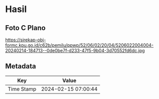 # Hasil

## Foto C Plano

https://sirekap-obj-formc.kpu.go.id/c62b/pemilu/ppwp/52/06/02/20/04/5206022004004-20240214-184713--0de0be7f-d233-47f5-9b04-3d70552fd6dc.jpg


## Metadata

| Key        | Value               |
| ---------- | ------------------- |
| Time Stamp | 2024-02-15 07:00:44 |



